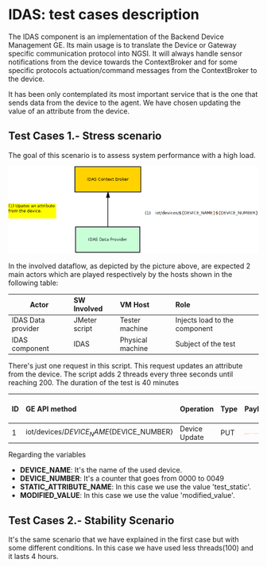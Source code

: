 # IDAS: test cases description #

The IDAS component is an implementation of the Backend Device Management GE. 
Its main usage is to translate the Device or Gateway specific communication protocol into NGSI. It will always handle sensor notifications from the device towards the ContextBroker and for some specific protocols actuation/command messages from the ContextBroker to the device.

It has been only contemplated its most important service that is the one that sends data from the device to the agent. We have chosen updating the value of an attribute from the device.

## Test Cases 1.- Stress scenario ##

The goal of this scenario is to assess system performance with a high load.

![Actores IDAS ](./IDAS2.png)

In the involved dataflow, as depicted by the picture above, are expected 2 main actors which are played respectively by the hosts shown in the following table:

| Actor | SW Involved | VM Host | Role |
|-------|:------------|:--------|:-----|
| IDAS Data provider | JMeter script | Tester machine | Injects load to the component |
| IDAS component | IDAS | Physical machine | Subject of the test |

There's just one request in this script. This request updates an attribute from the device. The script adds 2 threads every three seconds until reaching 200. The duration of the test is 40 minutes


|ID	| GE API method	| Operation	| Type	| Payload	| Max. Concurrent Threads |
|---|:--------------|:----------|:------|:----------|:------------------------|
| 1 |	iot/devices/${DEVICE_NAME}${DEVICE_NUMBER} | Device Update | PUT |  ![Payload ](./payload1.png) | 200 |

Regarding the variables

- **DEVICE_NAME**: It's the name of the used device.
- **DEVICE_NUMBER**: It's a counter that goes from 0000 to 0049
- **STATIC_ATTRIBUTE_NAME**: In this case we use the value 'test_static'.
- **MODIFIED_VALUE**: In this case we use the value 'modified_value'.


## Test Cases 2.- Stability Scenario ##

It's the same scenario that we have explained in the first case but with some different conditions. In this case we have used less threads(100) and it lasts 4 hours.
